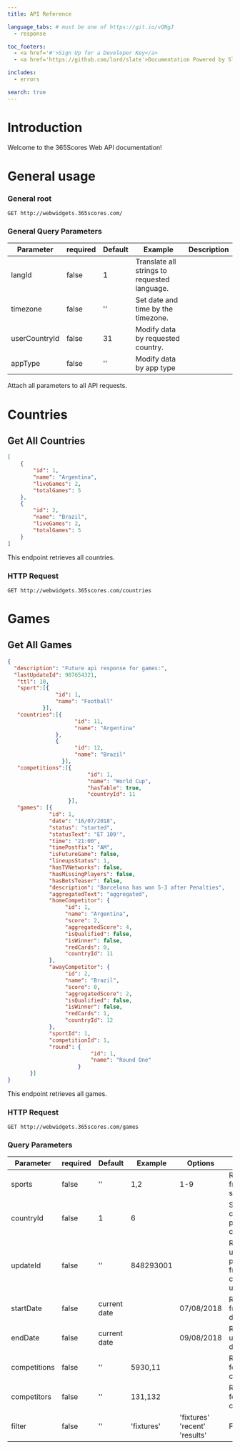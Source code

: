 ```yaml
---
title: API Reference

language_tabs: # must be one of https://git.io/vQNgJ
  - response

toc_footers:
  - <a href='#'>Sign Up for a Developer Key</a>
  - <a href='https://github.com/lord/slate'>Documentation Powered by Slate</a>

includes:
  - errors

search: true
---
```


# Introduction

Welcome to the 365Scores Web API documentation! 

# General usage

### General root

`GET http://webwidgets.365scores.com/`

### General Query Parameters

Parameter | required | Default | Example | Description
--------- | ------- | ----------- | --- |  ---------
langId | false | 1 | Translate all strings to requested language.
timezone | false | '' | Set date and time by the timezone.
userCountryId | false | 31 | Modify data by requested country.
appType | false | ''  | Modify data by app type

<aside class="notice">
Attach all parameters to all API requests.
</aside>

# Countries

## Get All Countries

```json
[
    {
        "id": 1,
        "name": "Argentina",
        "liveGames": 2,
        "totalGames": 5
    },
    {
        "id": 2,
        "name": "Brazil",
        "liveGames": 2,
        "totalGames": 5
    }
]
```

This endpoint retrieves all countries.

### HTTP Request

`GET http://webwidgets.365scores.com/countries`


# Games

## Get All Games

```json
{
  "description": "Future api response for games:",
  "lastUpdateId": 987654321,
   "ttl": 10,
   "sport":[{
               "id": 1,
               "name": "Football"
           }],
   "countries":[{
                     "id": 11,
                     "name": "Argentina"
               },
               {
                     "id": 12,
                     "name": "Brazil"
                 }],
   "competitions":[{
                         "id": 1,
                         "name": "World Cup",
                         "hasTable": true,
                         "countryId": 11
                   }],
   "games": [{
             "id": 1,
             "date": "16/07/2018", 
             "status": "started",
             "statusText": "ET 109'",
             "time": "21:00",
             "timePostfix": "AM",
             "isFutureGame": false,
             "lineupsStatus": 1,
             "hasTVNetworks": false,
             "hasMissingPlayers": false,
             "hasBetsTeaser": false,
             "description": "Barcelona has won 5-3 after Penalties",
             "aggregatedText": "aggregated",
             "homeCompetitor": {
                  "id": 1,
                  "name": "Argentina",
                  "score": 2,
                  "aggregatedScore": 4,
                  "isQualified": false,
                  "isWinner": false,
                  "redCards": 0,
                  "countryId": 11
             },
             "awayCompetitor": {
                  "id": 2,
                  "name": "Brazil",
                  "score": 0,
                  "aggregatedScore": 2,
                  "isQualified": false,
                  "isWinner": false,
                  "redCards": 1,
                  "countryId": 12
             },
             "sportId": 1,
             "competitionId": 1,
             "round": {
                          "id": 1,
                          "name": "Round One"
                      }
       }]
}
```

This endpoint retrieves all games.

### HTTP Request

`GET http://webwidgets.365scores.com/games`

### Query Parameters

Parameter | required | Default | Example | Options | Description
--------- | ------- | ----------- | --- | ----- | ---------
sports | false | '' | 1,2 | 1-9 | Return games from specific sports
countryId | false | 1 | 6 | | Sort competition priority by country
updateId | false | '' | 848293001 | | Return only updated properties from the current updateId 
startDate | false |  current date  | | 07/08/2018 | Return games from specific date(included)
endDate | false |  current date | | 09/08/2018 | Return games until specific date(included)
competitions | false | '' | 5930,11 | | Return games for specific competitions
competitors | false | '' | 131,132 | | Return games for specific competitors
filter | false | '' | 'fixtures' | 'fixtures' 'recent' 'results' | Filter games
